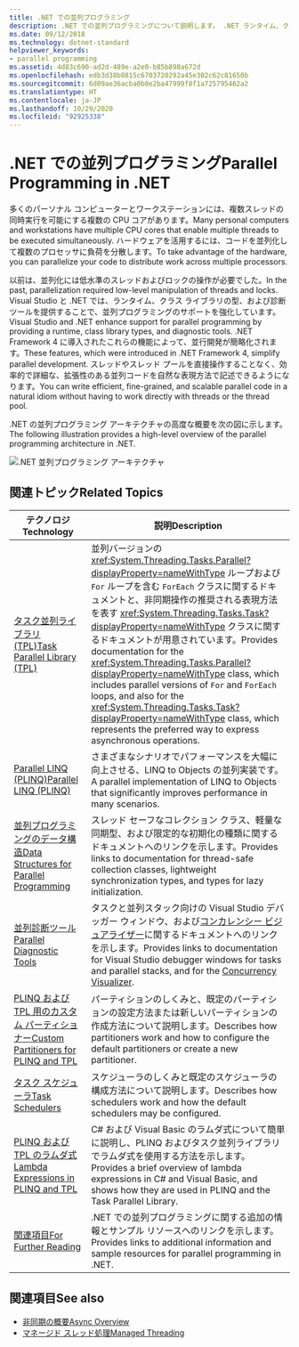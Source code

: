 ```yaml
---
title: .NET での並列プログラミング
description: .NET での並列プログラミングについて説明します。 .NET ランタイム、クラス ライブラリ型、診断ツールを使用して、.NET 開発を簡略化します。
ms.date: 09/12/2018
ms.technology: dotnet-standard
helpviewer_keywords:
- parallel programming
ms.assetid: 4d83c690-ad2d-489e-a2e0-b85b898a672d
ms.openlocfilehash: edb3d38b0815c6703720292a45e302c62c81650b
ms.sourcegitcommit: 6d09ae36acba0b0e2ba47999f8f1a725795462a2
ms.translationtype: HT
ms.contentlocale: ja-JP
ms.lasthandoff: 10/29/2020
ms.locfileid: "92925338"
---
```

# <a name="parallel-programming-in-net"></a><span data-ttu-id="d36c5-104">.NET での並列プログラミング</span><span class="sxs-lookup"><span data-stu-id="d36c5-104">Parallel Programming in .NET</span></span>

<span data-ttu-id="d36c5-105">多くのパーソナル コンピューターとワークステーションには、複数スレッドの同時実行を可能にする複数の CPU コアがあります。</span><span class="sxs-lookup"><span data-stu-id="d36c5-105">Many personal computers and workstations have multiple CPU cores that enable multiple threads to be executed simultaneously.</span></span> <span data-ttu-id="d36c5-106">ハードウェアを活用するには、コードを並列化して複数のプロセッサに負荷を分散します。</span><span class="sxs-lookup"><span data-stu-id="d36c5-106">To take advantage of the hardware, you can parallelize your code to distribute work across multiple processors.</span></span>

<span data-ttu-id="d36c5-107">以前は、並列化には低水準のスレッドおよびロックの操作が必要でした。</span><span class="sxs-lookup"><span data-stu-id="d36c5-107">In the past, parallelization required low-level manipulation of threads and locks.</span></span> <span data-ttu-id="d36c5-108">Visual Studio と .NET では、ランタイム、クラス ライブラリの型、および診断ツールを提供することで、並列プログラミングのサポートを強化しています。</span><span class="sxs-lookup"><span data-stu-id="d36c5-108">Visual Studio and .NET enhance support for parallel programming by providing a runtime, class library types, and diagnostic tools.</span></span> <span data-ttu-id="d36c5-109">.NET Framework 4 に導入されたこれらの機能によって、並行開発が簡略化されます。</span><span class="sxs-lookup"><span data-stu-id="d36c5-109">These features, which were introduced in .NET Framework 4, simplify parallel development.</span></span> <span data-ttu-id="d36c5-110">スレッドやスレッド プールを直接操作することなく、効率的で詳細な、拡張性のある並列コードを自然な表現方法で記述できるようになります。</span><span class="sxs-lookup"><span data-stu-id="d36c5-110">You can write efficient, fine-grained, and scalable parallel code in a natural idiom without having to work directly with threads or the thread pool.</span></span>

<span data-ttu-id="d36c5-111">.NET の並列プログラミング アーキテクチャの高度な概要を次の図に示します。</span><span class="sxs-lookup"><span data-stu-id="d36c5-111">The following illustration provides a high-level overview of the parallel programming architecture in .NET.</span></span>

![.NET 並列プログラミング アーキテクチャ](./media/tpl-architecture.png)

## <a name="related-topics"></a><span data-ttu-id="d36c5-113">関連トピック</span><span class="sxs-lookup"><span data-stu-id="d36c5-113">Related Topics</span></span>

|<span data-ttu-id="d36c5-114">テクノロジ</span><span class="sxs-lookup"><span data-stu-id="d36c5-114">Technology</span></span>|<span data-ttu-id="d36c5-115">説明</span><span class="sxs-lookup"><span data-stu-id="d36c5-115">Description</span></span>|
|----------------|-----------------|
|[<span data-ttu-id="d36c5-116">タスク並列ライブラリ (TPL)</span><span class="sxs-lookup"><span data-stu-id="d36c5-116">Task Parallel Library (TPL)</span></span>](task-parallel-library-tpl.md)|<span data-ttu-id="d36c5-117">並列バージョンの <xref:System.Threading.Tasks.Parallel?displayProperty=nameWithType> ループおよび `For` ループを含む `ForEach` クラスに関するドキュメントと、非同期操作の推奨される表現方法を表す <xref:System.Threading.Tasks.Task?displayProperty=nameWithType> クラスに関するドキュメントが用意されています。</span><span class="sxs-lookup"><span data-stu-id="d36c5-117">Provides documentation for the <xref:System.Threading.Tasks.Parallel?displayProperty=nameWithType> class, which includes parallel versions of `For` and `ForEach` loops, and also for the <xref:System.Threading.Tasks.Task?displayProperty=nameWithType> class, which represents the preferred way to express asynchronous operations.</span></span>|
|[<span data-ttu-id="d36c5-118">Parallel LINQ (PLINQ)</span><span class="sxs-lookup"><span data-stu-id="d36c5-118">Parallel LINQ (PLINQ)</span></span>](introduction-to-plinq.md)|<span data-ttu-id="d36c5-119">さまざまなシナリオでパフォーマンスを大幅に向上させる、LINQ to Objects の並列実装です。</span><span class="sxs-lookup"><span data-stu-id="d36c5-119">A parallel implementation of LINQ to Objects that significantly improves performance in many scenarios.</span></span>|
|[<span data-ttu-id="d36c5-120">並列プログラミングのデータ構造</span><span class="sxs-lookup"><span data-stu-id="d36c5-120">Data Structures for Parallel Programming</span></span>](data-structures-for-parallel-programming.md)|<span data-ttu-id="d36c5-121">スレッド セーフなコレクション クラス、軽量な同期型、および限定的な初期化の種類に関するドキュメントへのリンクを示します。</span><span class="sxs-lookup"><span data-stu-id="d36c5-121">Provides links to documentation for thread-safe collection classes, lightweight synchronization types, and types for lazy initialization.</span></span>|
|[<span data-ttu-id="d36c5-122">並列診断ツール</span><span class="sxs-lookup"><span data-stu-id="d36c5-122">Parallel Diagnostic Tools</span></span>](parallel-diagnostic-tools.md)|<span data-ttu-id="d36c5-123">タスクと並列スタック向けの Visual Studio デバッガー ウィンドウ、および[コンカレンシー ビジュアライザー](/visualstudio/profiling/concurrency-visualizer)に関するドキュメントへのリンクを示します。</span><span class="sxs-lookup"><span data-stu-id="d36c5-123">Provides links to documentation for Visual Studio debugger windows for tasks and parallel stacks, and for the [Concurrency Visualizer](/visualstudio/profiling/concurrency-visualizer).</span></span>|
|[<span data-ttu-id="d36c5-124">PLINQ および TPL 用のカスタム パーティショナー</span><span class="sxs-lookup"><span data-stu-id="d36c5-124">Custom Partitioners for PLINQ and TPL</span></span>](custom-partitioners-for-plinq-and-tpl.md)|<span data-ttu-id="d36c5-125">パーティションのしくみと、既定のパーティションの設定方法または新しいパーティションの作成方法について説明します。</span><span class="sxs-lookup"><span data-stu-id="d36c5-125">Describes how partitioners work and how to configure the default partitioners or create a new partitioner.</span></span>|
|[<span data-ttu-id="d36c5-126">タスク スケジューラ</span><span class="sxs-lookup"><span data-stu-id="d36c5-126">Task Schedulers</span></span>](xref:System.Threading.Tasks.TaskScheduler)|<span data-ttu-id="d36c5-127">スケジューラのしくみと既定のスケジューラの構成方法について説明します。</span><span class="sxs-lookup"><span data-stu-id="d36c5-127">Describes how schedulers work and how the default schedulers may be configured.</span></span>|
|[<span data-ttu-id="d36c5-128">PLINQ および TPL のラムダ式</span><span class="sxs-lookup"><span data-stu-id="d36c5-128">Lambda Expressions in PLINQ and TPL</span></span>](lambda-expressions-in-plinq-and-tpl.md)|<span data-ttu-id="d36c5-129">C# および Visual Basic のラムダ式について簡単に説明し、PLINQ およびタスク並列ライブラリでラムダ式を使用する方法を示します。</span><span class="sxs-lookup"><span data-stu-id="d36c5-129">Provides a brief overview of lambda expressions in C# and Visual Basic, and shows how they are used in PLINQ and the Task Parallel Library.</span></span>|
|[<span data-ttu-id="d36c5-130">関連項目</span><span class="sxs-lookup"><span data-stu-id="d36c5-130">For Further Reading</span></span>](for-further-reading-parallel-programming.md)|<span data-ttu-id="d36c5-131">.NET での並列プログラミングに関する追加の情報とサンプル リソースへのリンクを示します。</span><span class="sxs-lookup"><span data-stu-id="d36c5-131">Provides links to additional information and sample resources for parallel programming in .NET.</span></span>|

## <a name="see-also"></a><span data-ttu-id="d36c5-132">関連項目</span><span class="sxs-lookup"><span data-stu-id="d36c5-132">See also</span></span>

- [<span data-ttu-id="d36c5-133">非同期の概要</span><span class="sxs-lookup"><span data-stu-id="d36c5-133">Async Overview</span></span>](../async.md)
- [<span data-ttu-id="d36c5-134">マネージド スレッド処理</span><span class="sxs-lookup"><span data-stu-id="d36c5-134">Managed Threading</span></span>](../threading/index.md)
